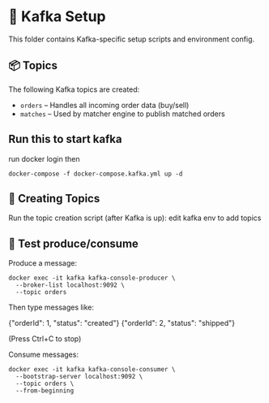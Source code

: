 # 🧩 Kafka Setup

This folder contains Kafka-specific setup scripts and environment config.

## 📦 Topics

The following Kafka topics are created:

- `orders` – Handles all incoming order data (buy/sell)
- `matches` – Used by matcher engine to publish matched orders

## Run this to start kafka

run
docker login
then

```shell
docker-compose -f docker-compose.kafka.yml up -d
```

## 🚀 Creating Topics

Run the topic creation script (after Kafka is up):
edit kafka env to add topics

## 🧪 Test produce/consume

Produce a message:

```shell
docker exec -it kafka kafka-console-producer \
  --broker-list localhost:9092 \
  --topic orders
```

Then type messages like:

{"orderId": 1, "status": "created"}
{"orderId": 2, "status": "shipped"}

(Press Ctrl+C to stop)

Consume messages:

```shell
docker exec -it kafka kafka-console-consumer \
  --bootstrap-server localhost:9092 \
  --topic orders \
  --from-beginning
```

